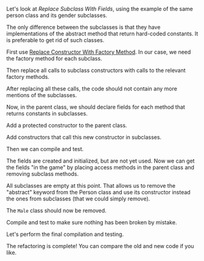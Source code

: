 Let's look at <i>Replace Subclass With Fields</i>, using the example of the same person class and its gender subclasses.

The only difference between the subclasses is that they have implementations of the abstract method that return hard-coded constants. It is preferable to get rid of such classes.

First use <a href="/replace-constructor-with-factory-method">Replace Constructor With Factory Method</a>. In our case, we need the factory method for each subclass.

Then replace all calls to subclass constructors with calls to the relevant factory methods.

After replacing all these calls, the code should not contain any more mentions of the subclasses.

Now, in the parent class, we should declare fields for each method that returns constants in subclasses.

Add a protected constructor to the parent class.

Add constructors that call this new constructor in subclasses.

Then we can compile and test.

The fields are created and initialized, but are not yet used. Now we can get the fields "in the game" by placing access methods in the parent class and removing subclass methods.

All subclasses are empty at this point. That allows us to remove the "abstract" keyword from the Person class and use its constructor instead the ones from subclasses (that we could simply remove).

The <code>Male</code> class should now be removed.

Compile and test to make sure nothing has been broken by mistake.

Let's perform the final compilation and testing.

The refactoring is complete! You can compare the old and new code if you like.
